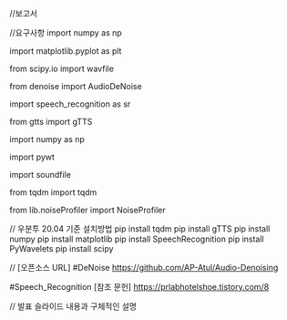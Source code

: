 //보고서

//요구사항
import numpy as np  

import matplotlib.pyplot as plt

from scipy.io import wavfile

from denoise import AudioDeNoise

import speech_recognition as sr

from gtts import gTTS

import numpy as np

import pywt

import soundfile

from tqdm import tqdm

from lib.noiseProfiler import NoiseProfiler


// 우분투 20.04 기준 설치방법
pip install tqdm
pip install gTTS
pip install numpy
pip install matplotlib
pip install SpeechRecognition
pip install PyWavelets
pip install scipy


// [오픈소스 URL]
#DeNoise
https://github.com/AP-Atul/Audio-Denoising

#Speech_Recognition
[참조 문헌]
https://prlabhotelshoe.tistory.com/8

// 발표 슬라이드 내용과 구체적인 설명
